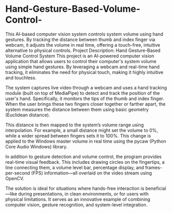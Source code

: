 # Hand-Gesture-Based-Volume-Control-
This AI-based computer vision system controls system volume using hand gestures. By tracking the distance between thumb and index finger via webcam, it adjusts the volume in real time, offering a touch-free, intuitive alternative to physical controls.
Project Description: Hand Gesture-Based Volume Control System
This project is an AI-powered computer vision application that allows users to control their computer's system volume using simple hand gestures. By leveraging a webcam and real-time hand tracking, it eliminates the need for physical touch, making it highly intuitive and touchless.

The system captures live video through a webcam and uses a hand tracking module (built on top of MediaPipe) to detect and track the position of the user's hand. Specifically, it monitors the tips of the thumb and index finger. When the user brings these two fingers closer together or farther apart, the system measures the distance between them using basic geometry (Euclidean distance).

This distance is then mapped to the system’s volume range using interpolation. For example, a small distance might set the volume to 0%, while a wider spread between fingers sets it to 100%. This change is applied to the Windows master volume in real time using the pycaw (Python Core Audio Windows) library.

In addition to gesture detection and volume control, the program provides real-time visual feedback. This includes drawing circles on the fingertips, a line connecting them, a volume level bar, percentage display, and frames-per-second (FPS) information—all overlaid on the video stream using OpenCV.

The solution is ideal for situations where hands-free interaction is beneficial—like during presentations, in clean environments, or for users with physical limitations. It serves as an innovative example of combining computer vision, gesture recognition, and system-level integration.
